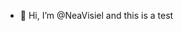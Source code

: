 - 👋 Hi, I’m @NeaVisiel and this is a test

<!---
NeaVisiel/NeaVisiel is a ✨ special ✨ repository because its `README.md` (this file) appears on your GitHub profile.
You can click the Preview link to take a look at your changes.
--->
